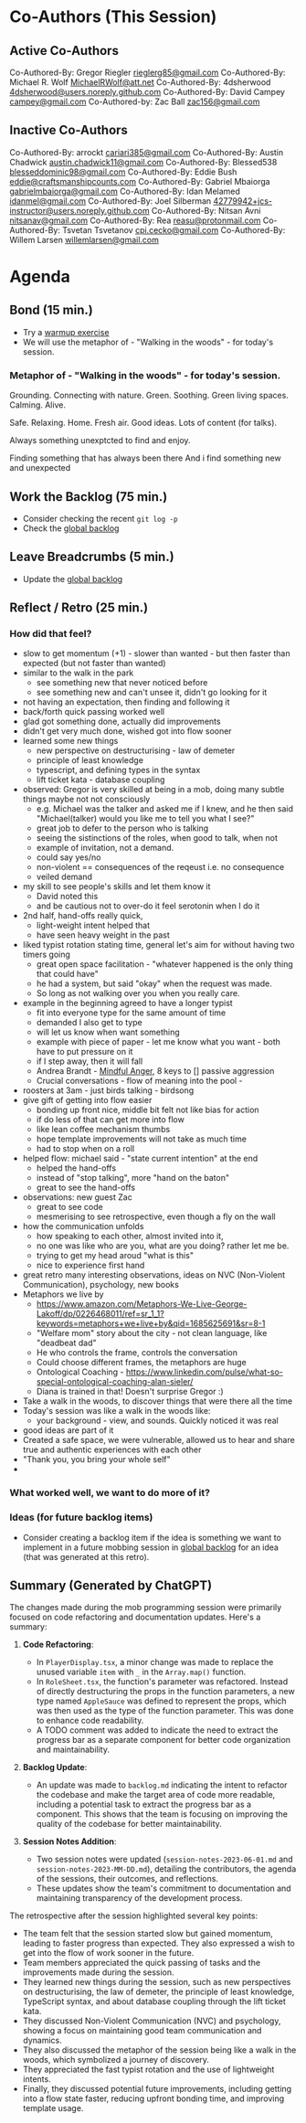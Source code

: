 # Co-Authors (This Session)

## Active Co-Authors

Co-Authored-By: Gregor Riegler <rieglerg85@gmail.com>
Co-Authored-By: Michael R. Wolf <MichaelRWolf@att.net>
Co-Authored-By: 4dsherwood <4dsherwood@users.noreply.github.com>
Co-Authored-By: David Campey <campey@gmail.com>
Co-Authored-by: Zac Ball <zac156@gmail.com>

## Inactive Co-Authors

Co-Authored-By: arrockt <cariari385@gmail.com>
Co-Authored-By: Austin Chadwick <austin.chadwick11@gmail.com>
Co-Authored-By: Blessed538 <blesseddominic98@gmail.com>
Co-Authored-By: Eddie Bush <eddie@craftsmanshipcounts.com>
Co-Authored-By: Gabriel Mbaiorga <gabrielmbaiorga@gmail.com>
Co-Authored-By: Idan Melamed <idanmel@gmail.com>
Co-Authored-By: Joel Silberman <42779942+jcs-instructor@users.noreply.github.com>
Co-Authored-By: Nitsan Avni <nitsanav@gmail.com>
Co-Authored-By: Rea <reasu@protonmail.com>
Co-Authored-By: Tsvetan Tsvetanov <cpi.cecko@gmail.com>
Co-Authored-By: Willem Larsen <willemlarsen@gmail.com>

# Agenda

## Bond (15 min.)

-   Try a [warmup exercise](../docs/warmup-exercises.md)
-   We will use the metaphor of - "Walking in the woods" - for today's session.

### Metaphor of - "Walking in the woods" - for today's session.

Grounding. Connecting with nature. Green. Soothing. Green living
spaces. Calming. Alive.

Safe. Relaxing. Home. Fresh air. Good ideas. Lots of content (for
talks).

Always something unexptcted to find and enjoy.

Finding something that has always been there
And i find something new and unexpected

## Work the Backlog (75 min.)

-   Consider checking the recent `git log -p`
-   Check the [global backlog](../docs/backlog.md)

## Leave Breadcrumbs (5 min.)

-   Update the [global backlog](../docs/backlog.md)

## Reflect / Retro (25 min.)

### How did that feel?

-   slow to get momentum (+1) - slower than wanted - but then faster than expected (but not faster than wanted)
-   similar to the walk in the park
    -   see something new that never noticed before
    -   see something new and can't unsee it, didn't go looking for it
-   not having an expectation, then finding and following it
-   back/forth quick passing worked well
-   glad got something done, actually did improvements
-   didn't get very much done, wished got into flow sooner
-   learned some new things
    -   new perspective on destructurising - law of demeter
    -   principle of least knowledge
    -   typescript, and defining types in the syntax
    -   lift ticket kata - database coupling
-   observed: Gregor is very skilled at being in a mob, doing many subtle things maybe not not consciously
    -   e.g. Michael was the talker and asked me if I knew, and he then said "Michael(talker) would you like me to tell you what I see?"
    -   great job to defer to the person who is talking
    -   seeing the sistinctions of the roles, when good to talk, when not
    -   example of invitation, not a demand.
    -   could say yes/no
    -   non-violent == consequences of the reqeust i.e. no consequence
    -   veiled demand
-   my skill to see people's skills and let them know it
    -   David noted this
    -   and be cautious not to over-do it feel serotonin when I do it
-   2nd half, hand-offs really quick,
    -   light-weight intent helped that
    -   have seen heavy weight in the past
-   liked typist rotation stating time, general let's aim for without having two timers going
    -   great open space facilitation - "whatever happened is the only thing that could have"
    -   he had a system, but said "okay" when the request was made.
    -   So long as not walking over you when you really care.
-   example in the beginning agreed to have a longer typist
    -   fit into everyone type for the same amount of time
    -   demanded I also get to type
    -   will let us know when want something
    -   example with piece of paper - let me know what you want - both have to put pressure on it
    -   if I step away, then it will fall
    -   Andrea Brandt - [Mindful Anger](https://www.goodreads.com/book/show/17986443-mindful-anger), 8 keys to [] passive aggression
    -   Crucial conversations - flow of meaning into the pool -
-   roosters at 3am - just birds talking - birdsong
-   give gift of getting into flow easier
    -   bonding up front nice, middle bit felt not like bias for action
    -   if do less of that can get more into flow
    -   like lean coffee mechanism thumbs
    -   hope template improvements will not take as much time
    -   had to stop when on a roll
-   helped flow: michael said - "state current intention" at the end
    -   helped the hand-offs
    -   instead of "stop talking", more "hand on the baton"
    -   great to see the hand-offs
-   observations: new guest Zac
    -   great to see code
    -   mesmerising to see retrospective, even though a fly on the wall
-   how the communication unfolds
    -   how speaking to each other, almost invited into it,
    -   no one was like who are you, what are you doing? rather let me be.
    -   trying to get my head aroud "what is this"
    -   nice to experience first hand
-   great retro many interesting observations, ideas on NVC (Non-Violent Communication), psychology, new books
-   Metaphors we live by
    -   https://www.amazon.com/Metaphors-We-Live-George-Lakoff/dp/0226468011/ref=sr_1_1?keywords=metaphors+we+live+by&qid=1685625691&sr=8-1
    -   "Welfare mom" story about the city - not clean language, like "deadbeat dad"
    -   He who controls the frame, controls the conversation
    -   Could choose different frames, the metaphors are huge
    -   Ontological Coaching - https://www.linkedin.com/pulse/what-so-special-ontological-coaching-alan-sieler/
    -   Diana is trained in that! Doesn't surprise Gregor :)
-   Take a walk in the woods, to discover things that were there all the time
-   Today's session was like a walk in the woods like:
    -   your background - view, and sounds. Quickly noticed it was real
-   good ideas are part of it
-   Created a safe space, we were vulnerable, allowed us to hear and share true and authentic experiences with each other
-   "Thank you, you bring your whole self"
-

### What worked well, we want to do more of it?

### Ideas (for future backlog items)

-   Consider creating a backlog item if the idea is something we want to implement in a future mobbing session in [global backlog](../docs/backlog.md)
    for an idea (that was generated at this retro).

## Summary (Generated by ChatGPT)

The changes made during the mob programming session were primarily focused on code refactoring and documentation updates. Here's a summary:

1. **Code Refactoring**:
    - In `PlayerDisplay.tsx`, a minor change was made to replace the unused variable `item` with `_` in the `Array.map()` function.
    - In `RoleSheet.tsx`, the function's parameter was refactored. Instead of directly destructuring the props in the function parameters, a new type named `AppleSauce` was defined to represent the props, which was then used as the type of the function parameter. This was done to enhance code readability.
    - A TODO comment was added to indicate the need to extract the progress bar as a separate component for better code organization and maintainability.
2. **Backlog Update**:

    - An update was made to `backlog.md` indicating the intent to refactor the codebase and make the target area of code more readable, including a potential task to extract the progress bar as a component. This shows that the team is focusing on improving the quality of the codebase for better maintainability.

3. **Session Notes Addition**:
    - Two session notes were updated (`session-notes-2023-06-01.md` and `session-notes-2023-MM-DD.md`), detailing the contributors, the agenda of the sessions, their outcomes, and reflections.
    - These updates show the team's commitment to documentation and maintaining transparency of the development process.

The retrospective after the session highlighted several key points:

-   The team felt that the session started slow but gained momentum, leading to faster progress than expected. They also expressed a wish to get into the flow of work sooner in the future.
-   Team members appreciated the quick passing of tasks and the improvements made during the session.
-   They learned new things during the session, such as new perspectives on destructurising, the law of demeter, the principle of least knowledge, TypeScript syntax, and about database coupling through the lift ticket kata.
-   They discussed Non-Violent Communication (NVC) and psychology, showing a focus on maintaining good team communication and dynamics.
-   They also discussed the metaphor of the session being like a walk in the woods, which symbolized a journey of discovery.
-   They appreciated the fast typist rotation and the use of lightweight intents.
-   Finally, they discussed potential future improvements, including getting into a flow state faster, reducing upfront bonding time, and improving template usage.
